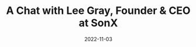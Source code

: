---
title: A Chat with Lee Gray, Founder & CEO at SonX
link: https://techround.co.uk/interviews/a-chat-with-lee-gray-sonx/
date: 2022-11-03
thumb_image: images/press/techround.png
thumb_image_alt: AdWeek logo
related_project: /projects/sonx
layout: press
---